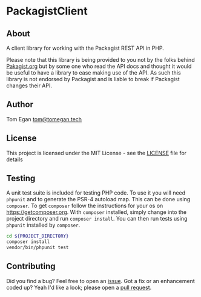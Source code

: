 # PackagistClient

## About

A client library for working with the Packagist REST API in PHP.

Please note that this library is being provided to you not by the folks behind [Pakagist.org](https://packagist.org/) but by some one who read the API docs and thought it would be useful to have a library to ease making use of the API. As such this library is not endorsed by Packagist and is liable to break if Packagist changes their API.

## Author

Tom Egan <tom@tomegan.tech>

## License
This project is licensed under the MIT License - see the [LICENSE](LICENSE) file for details

## Testing

A unit test suite is included for testing PHP code. To use it you will need `phpunit` and to generate the PSR-4 autoload map. This can be done using `composer`. To get `composer` follow the instructions for your os on https://getcomposer.org. With `composer` installed, simply change into the project directory and run `composer install`. You can then run tests using `phpunit` installed by `composer`.

```sh
cd ${PROJECT_DIRECTORY}
composer install
vendor/bin/phpunit test
```

## Contributing

Did you find a bug? Feel free to open an [issue](https://github.com/tkegan/PackagistClient/issues). Got a fix or an enhancement coded up? Yeah I'd like a look; please open a [pull request](https://github.com/tkegan/PackagistClient/pulls).
